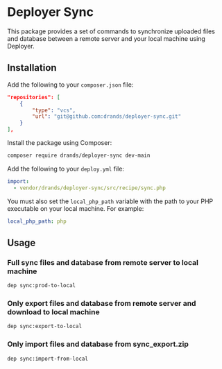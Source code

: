 # Deployer Sync 
This package provides a set of commands to synchronize uploaded files and database between a remote server and your local machine using Deployer.

## Installation

Add the following to your `composer.json` file:

```json
"repositories": [
    {
        "type": "vcs",
        "url": "git@github.com:drands/deployer-sync.git"
    }
],
```

Install the package using Composer:

```bash
composer require drands/deployer-sync dev-main
```

Add the following to your `deploy.yml` file:

```yml
import:
  - vendor/drands/deployer-sync/src/recipe/sync.php
```

You must also set the `local_php_path` variable with the path to your PHP executable on your local machine. For example:

```yml
local_php_path: php
```


## Usage

### Full sync files and database from remote server to local machine
```bash
dep sync:prod-to-local
```

### Only export files and database from remote server and download to local machine
```bash
dep sync:export-to-local
```

### Only import files and database from sync_export.zip
```bash
dep sync:import-from-local
```
